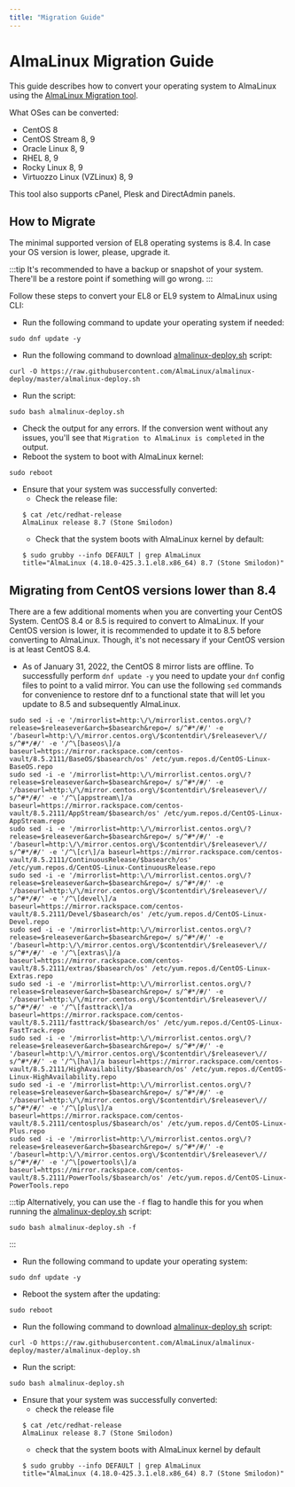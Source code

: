 ```yaml
---
title: "Migration Guide"
---
```


# AlmaLinux Migration Guide 

This guide describes how to convert your operating system to AlmaLinux using the [AlmaLinux Migration tool](https://github.com/AlmaLinux/almalinux-deploy).

What OSes can be converted:
* CentOS 8
* CentOS Stream 8, 9
* Oracle Linux 8, 9
* RHEL 8, 9
* Rocky Linux 8, 9
* Virtuozzo Linux (VZLinux) 8, 9

This tool also supports cPanel, Plesk and DirectAdmin panels. 

## How to Migrate

The minimal supported version of EL8 operating systems is 8.4. In case your OS version is lower, please, upgrade it.

:::tip
It's recommended to have a backup or snapshot of your system. There'll be a restore point if something will go wrong. 
:::

Follow these steps to convert your EL8 or EL9 system to AlmaLinux using CLI: 

* Run the following command to update your operating system if needed:
```
sudo dnf update -y
```

* Run the following command to download [almalinux-deploy.sh](https://github.com/AlmaLinux/almalinux-deploy/blob/master/almalinux-deploy.sh) script:
```
curl -O https://raw.githubusercontent.com/AlmaLinux/almalinux-deploy/master/almalinux-deploy.sh
```
* Run the script:
```
sudo bash almalinux-deploy.sh
```
* Check the output for any errors. If the conversion went without any issues, you'll see that `Migration to AlmaLinux is completed` in the output.
* Reboot the system to boot with AlmaLinux kernel:
```
sudo reboot
```
* Ensure that your system was successfully converted:
    * Check the release file:
    ```
   $ cat /etc/redhat-release
   AlmaLinux release 8.7 (Stone Smilodon)
   ```
    * Check that the system boots with AlmaLinux kernel by default:
    ```
   $ sudo grubby --info DEFAULT | grep AlmaLinux
   title="AlmaLinux (4.18.0-425.3.1.el8.x86_64) 8.7 (Stone Smilodon)"
   ```

## Migrating from CentOS versions lower than 8.4

There are a few additional moments when you are converting your CentOS System.
CentOS 8.4 or 8.5 is required to convert to AlmaLinux. If your CentOS version is lower, it is recommended to update it to 8.5 before converting to AlmaLinux. Though, it's not necessary if your CentOS version is at least CentOS 8.4. 

* As of January 31, 2022, the CentOS 8 mirror lists are offline. To successfully perform `dnf update -y` you need to update your `dnf` config files to point to a valid mirror. You can use the following `sed` commands for convenience to restore dnf to a functional state that will let you update to 8.5 and subsequently AlmaLinux.
```
sudo sed -i -e '/mirrorlist=http:\/\/mirrorlist.centos.org\/?release=$releasever&arch=$basearch&repo=/ s/^#*/#/' -e '/baseurl=http:\/\/mirror.centos.org\/$contentdir\/$releasever\// s/^#*/#/' -e '/^\[baseos\]/a baseurl=https://mirror.rackspace.com/centos-vault/8.5.2111/BaseOS/$basearch/os' /etc/yum.repos.d/CentOS-Linux-BaseOS.repo
sudo sed -i -e '/mirrorlist=http:\/\/mirrorlist.centos.org\/?release=$releasever&arch=$basearch&repo=/ s/^#*/#/' -e '/baseurl=http:\/\/mirror.centos.org\/$contentdir\/$releasever\// s/^#*/#/' -e '/^\[appstream\]/a baseurl=https://mirror.rackspace.com/centos-vault/8.5.2111/AppStream/$basearch/os' /etc/yum.repos.d/CentOS-Linux-AppStream.repo
sudo sed -i -e '/mirrorlist=http:\/\/mirrorlist.centos.org\/?release=$releasever&arch=$basearch&repo=/ s/^#*/#/' -e '/baseurl=http:\/\/mirror.centos.org\/$contentdir\/$releasever\// s/^#*/#/' -e '/^\[cr\]/a baseurl=https://mirror.rackspace.com/centos-vault/8.5.2111/ContinuousRelease/$basearch/os' /etc/yum.repos.d/CentOS-Linux-ContinuousRelease.repo
sudo sed -i -e '/mirrorlist=http:\/\/mirrorlist.centos.org\/?release=$releasever&arch=$basearch&repo=/ s/^#*/#/' -e '/baseurl=http:\/\/mirror.centos.org\/$contentdir\/$releasever\// s/^#*/#/' -e '/^\[devel\]/a baseurl=https://mirror.rackspace.com/centos-vault/8.5.2111/Devel/$basearch/os' /etc/yum.repos.d/CentOS-Linux-Devel.repo
sudo sed -i -e '/mirrorlist=http:\/\/mirrorlist.centos.org\/?release=$releasever&arch=$basearch&repo=/ s/^#*/#/' -e '/baseurl=http:\/\/mirror.centos.org\/$contentdir\/$releasever\// s/^#*/#/' -e '/^\[extras\]/a baseurl=https://mirror.rackspace.com/centos-vault/8.5.2111/extras/$basearch/os' /etc/yum.repos.d/CentOS-Linux-Extras.repo
sudo sed -i -e '/mirrorlist=http:\/\/mirrorlist.centos.org\/?release=$releasever&arch=$basearch&repo=/ s/^#*/#/' -e '/baseurl=http:\/\/mirror.centos.org\/$contentdir\/$releasever\// s/^#*/#/' -e '/^\[fasttrack\]/a baseurl=https://mirror.rackspace.com/centos-vault/8.5.2111/fasttrack/$basearch/os' /etc/yum.repos.d/CentOS-Linux-FastTrack.repo
sudo sed -i -e '/mirrorlist=http:\/\/mirrorlist.centos.org\/?release=$releasever&arch=$basearch&repo=/ s/^#*/#/' -e '/baseurl=http:\/\/mirror.centos.org\/$contentdir\/$releasever\// s/^#*/#/' -e '/^\[ha\]/a baseurl=https://mirror.rackspace.com/centos-vault/8.5.2111/HighAvailability/$basearch/os' /etc/yum.repos.d/CentOS-Linux-HighAvailability.repo
sudo sed -i -e '/mirrorlist=http:\/\/mirrorlist.centos.org\/?release=$releasever&arch=$basearch&repo=/ s/^#*/#/' -e '/baseurl=http:\/\/mirror.centos.org\/$contentdir\/$releasever\// s/^#*/#/' -e '/^\[plus\]/a baseurl=https://mirror.rackspace.com/centos-vault/8.5.2111/centosplus/$basearch/os' /etc/yum.repos.d/CentOS-Linux-Plus.repo
sudo sed -i -e '/mirrorlist=http:\/\/mirrorlist.centos.org\/?release=$releasever&arch=$basearch&repo=/ s/^#*/#/' -e '/baseurl=http:\/\/mirror.centos.org\/$contentdir\/$releasever\// s/^#*/#/' -e '/^\[powertools\]/a baseurl=https://mirror.rackspace.com/centos-vault/8.5.2111/PowerTools/$basearch/os' /etc/yum.repos.d/CentOS-Linux-PowerTools.repo
```
:::tip
Alternatively, you can use the `-f` flag to handle this for you when running the [almalinux-deploy.sh](https://github.com/AlmaLinux/almalinux-deploy/blob/master/almalinux-deploy.sh) script:
```
sudo bash almalinux-deploy.sh -f
```
:::

* Run the following command to update your operating system:
```
sudo dnf update -y
```

* Reboot the system after the updating:
```
sudo reboot
```

* Run the following command to download [almalinux-deploy.sh](https://github.com/AlmaLinux/almalinux-deploy/blob/master/almalinux-deploy.sh) script:
```
curl -O https://raw.githubusercontent.com/AlmaLinux/almalinux-deploy/master/almalinux-deploy.sh
```

* Run the script:
```
sudo bash almalinux-deploy.sh
```

* Ensure that your system was successfully converted:
    * check the release file
    ```
   $ cat /etc/redhat-release
   AlmaLinux release 8.7 (Stone Smilodon)
   ```
    * check that the system boots with AlmaLinux kernel by default
    ```
   $ sudo grubby --info DEFAULT | grep AlmaLinux
   title="AlmaLinux (4.18.0-425.3.1.el8.x86_64) 8.7 (Stone Smilodon)"
   ```

